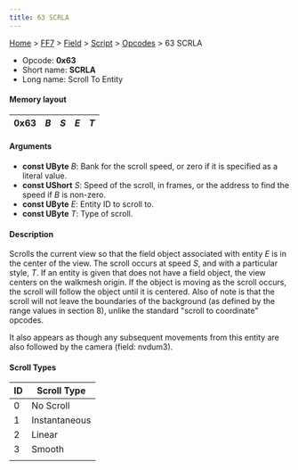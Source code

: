```yaml
---
title: 63 SCRLA
---
```


[Home](/ff7-flat-wiki/Main%20Page.md) > [FF7](/ff7-flat-wiki/FF7.md) > [Field](/ff7-flat-wiki/FF7/Field.md) > [Script](/ff7-flat-wiki/FF7/Field/Script.md) > [Opcodes](/ff7-flat-wiki/FF7/Field/Script/Opcodes.md) > 63 SCRLA

-   Opcode: **0x63**
-   Short name: **SCRLA**
-   Long name: Scroll To Entity

#### Memory layout

| 0x63 | *B* | *S* | *E* | *T* |
|------|-----|-----|-----|-----|

#### Arguments

-   **const UByte** *B*: Bank for the scroll speed, or zero if it is
    specified as a literal value.
-   **const UShort** *S*: Speed of the scroll, in frames, or the address
    to find the speed if *B* is non-zero.
-   **const UByte** *E*: Entity ID to scroll to.
-   **const UByte** *T*: Type of scroll.

#### Description

Scrolls the current view so that the field object associated with entity
*E* is in the center of the view. The scroll occurs at speed *S*, and
with a particular style, *T*. If an entity is given that does not have a
field object, the view centers on the walkmesh origin. If the object is
moving as the scroll occurs, the scroll will follow the object until it
is centered. Also of note is that the scroll will not leave the
boundaries of the background (as defined by the range values in section
8), unlike the standard "scroll to coordinate" opcodes.

It also appears as though any subsequent movements from this entity are
also followed by the camera (field: nvdum3).

#### Scroll Types

| ID  | Scroll Type   |
|-----|---------------|
| 0   | No Scroll     |
| 1   | Instantaneous |
| 2   | Linear        |
| 3   | Smooth        |
|     |               |
